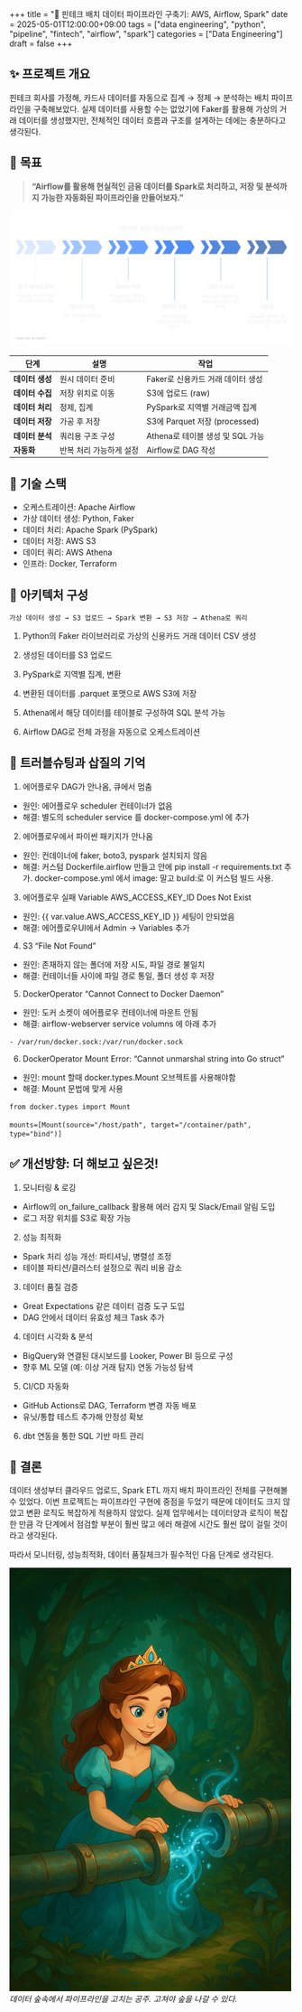 +++
title = "🚀 핀테크 배치 데이터 파이프라인 구축기: AWS, Airflow, Spark"
date = 2025-05-01T12:00:00+09:00
tags = ["data engineering", "python", "pipeline", "fintech", "airflow", "spark"]
categories = ["Data Engineering"]
draft = false
+++

## ✨ 프로젝트 개요  

핀테크 회사를 가정해, 카드사 데이터를 자동으로 집계 → 정제 → 분석하는 배치 파이프라인을 구축해보았다.
실제 데이터를 사용할 수는 없었기에 Faker를 활용해 가상의 거래 데이터를 생성했지만,
전체적인 데이터 흐름과 구조를 설계하는 데에는 충분하다고 생각된다. 


## 🎯 목표

> **“Airflow를 활용해 현실적인 금융 데이터를 Spark로 처리하고, 저장 및 분석까지 가능한 자동화된 파이프라인을 만들어보자.”**

![데이터 처리 파이프라인](1.png)

| 단계 | 설명 | 작업 |
|------|------|----------------|
| **데이터 생성** | 원시 데이터 준비 | Faker로 신용카드 거래 데이터 생성 |
| **데이터 수집** | 저장 위치로 이동 | S3에 업로드 (raw) |
| **데이터 처리** | 정제, 집계 | PySpark로 지역별 거래금액 집계 |
| **데이터 저장** | 가공 후 저장 | S3에 Parquet 저장 (processed) |
| **데이터 분석** | 쿼리용 구조 구성 | Athena로 테이블 생성 및 SQL 가능 |
| **자동화** | 반복 처리 가능하게 설정 | Airflow로 DAG 작성 |


## 🔧 기술 스택  

- 오케스트레이션: Apache Airflow
- 가상 데이터 생성: Python, Faker
- 데이터 처리: Apache Spark (PySpark)
- 데이터 저장: AWS S3
- 데이터 쿼리: AWS Athena
- 인프라: Docker, Terraform


## 🧩 아키텍처 구성
```
가상 데이터 생성 → S3 업로드 → Spark 변환 → S3 저장 → Athena로 쿼리
```
1. Python의 Faker 라이브러리로 가상의 신용카드 거래 데이터 CSV 생성 

2. 생성된 데이터를 S3 업로드

3. PySpark로 지역별 집계, 변환 

3. 변환된 데이터를 .parquet 포맷으로 AWS S3에 저장

4. Athena에서 해당 데이터를 테이블로 구성하여 SQL 분석 가능

5. Airflow DAG로 전체 과정을 자동으로 오케스트레이션



##  💢 트러블슈팅과 삽질의 기억
1. 에어플로우 DAG가 안나옴, 큐에서 멈춤
- 원인: 에어플로우 scheduler 컨테이너가 없음
- 해결: 별도의 scheduler service 를 docker-compose.yml 에 추가 

2. 에어플로우에서 파이썬 패키지가 안나옴 
- 원인: 컨데이너에 faker, boto3, pyspark 설치되지 않음 
- 해결: 커스텀 Dockerfile.airflow 만들고 안에 pip install -r requirements.txt 추가. docker-compose.yml 에서 image: 말고 build:로 이 커스텀 빌드 사용.

3. 에어플로우 실패 Variable AWS_ACCESS_KEY_ID Does Not Exist 
- 원인: {{ var.value.AWS_ACCESS_KEY_ID }} 세팅이 안되었음
- 해결: 에어플로우UI에서 Admin -> Variables 추가 

4. S3 “File Not Found” 
- 원인: 존재하지 않는 폴더에 저장 시도, 파일 경로 불일치 
- 해결: 컨테이너들 사이에 파일 경로 통일, 폴더 생성 후 저장 

5. DockerOperator “Cannot Connect to Docker Daemon”
- 원인: 도커 소켓이 에어플로우 컨테이너에 마운트 안됨
- 해결: airflow-webserver service volumns 에 아래 추가
```
- /var/run/docker.sock:/var/run/docker.sock
```
6. DockerOperator Mount Error: “Cannot unmarshal string into Go struct”
- 원인: mount 할때 docker.types.Mount 오브젝트를 사용해야함
- 해결: Mount 문법에 맞게 사용
```
from docker.types import Mount

mounts=[Mount(source="/host/path", target="/container/path", type="bind")]
```

## ✅ 개선방향: 더 해보고 싶은것! 

1. 모니터링 & 로깅
- Airflow의 on_failure_callback 활용해 에러 감지 및 Slack/Email 알림 도입
- 로그 저장 위치를 S3로 확장 가능

2. 성능 최적화
- Spark 처리 성능 개선: 파티셔닝, 병렬성 조정
- 테이블 파티션/클러스터 설정으로 쿼리 비용 감소

3. 데이터 품질 검증
- Great Expectations 같은 데이터 검증 도구 도입
- DAG 안에서 데이터 유효성 체크 Task 추가

4. 데이터 시각화 & 분석
- BigQuery와 연결된 대시보드를 Looker, Power BI 등으로 구성
- 향후 ML 모델 (예: 이상 거래 탐지) 연동 가능성 탐색

5. CI/CD 자동화
- GitHub Actions로 DAG, Terraform 변경 자동 배포
- 유닛/통합 테스트 추가해 안정성 확보

6. dbt 연동을 통한 SQL 기반 마트 관리

## 📘 결론
데이터 생성부터 클라우드 업로드, Spark ETL 까지 배치 파이프라인 전체를 구현해볼 수 있었다. 이번 프로젝트는 파이프라인 구현에 중점을 두었기 때문에 데이터도 크지 않았고 변환 로직도 복잡하게 적용하지 않았다. 실제 업무에서는 데이터양과 로직이 복잡한 만큼 각 단계에서 점검할 부분이 훨씬 많고 에러 해결에 시간도 훨씬 많이 걸릴 것이라고 생각된다. 

따라서 모니터링, 성능최적화, 데이터 품질체크가 필수적인 다음 단계로 생각된다. 


![파이프를 공치는 공주](2.png)
*데이터 숲속에서 파이프라인을 고치는 공주. 고쳐야 숲을 나갈 수 있다.* 